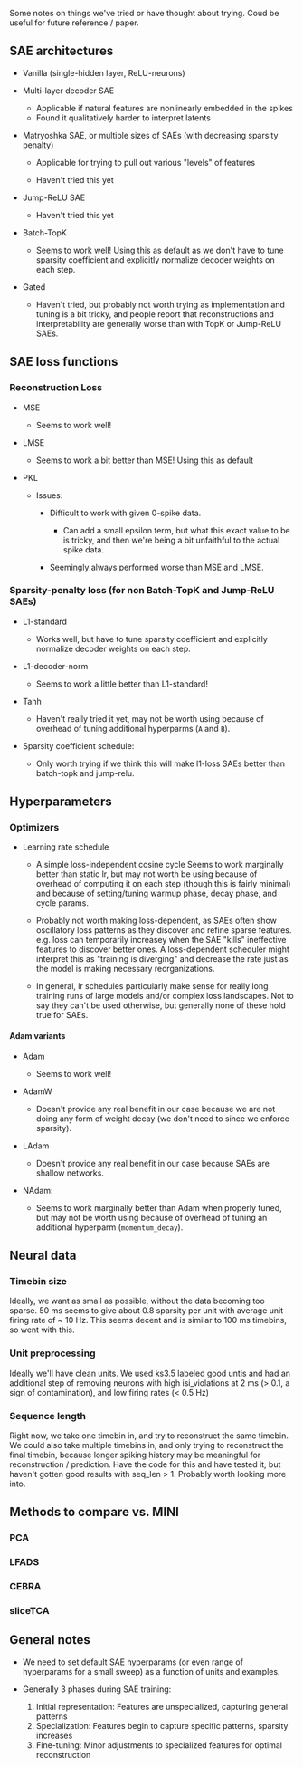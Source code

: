 Some notes on things we've tried or have thought about trying. Coud be useful for future reference / paper.

## SAE architectures

- Vanilla (single-hidden layer, ReLU-neurons)

- Multi-layer decoder SAE

    - Applicable if natural features are nonlinearly embedded in the spikes
    - Found it qualitatively harder to interpret latents

- Matryoshka SAE, or multiple sizes of SAEs (with decreasing sparsity penalty)

    - Applicable for trying to pull out various "levels" of features 
    
    - Haven't tried this yet

- Jump-ReLU SAE

    - Haven't tried this yet

- Batch-TopK

    - Seems to work well! Using this as default as we don't have to tune sparsity coefficient and explicitly normalize decoder weights on each step.

- Gated

    - Haven't tried, but probably not worth trying as implementation and tuning is a bit tricky, and people report that reconstructions and interpretability are generally worse than with TopK or Jump-ReLU SAEs.

## SAE loss functions

### Reconstruction Loss

- MSE

    - Seems to work well!

- LMSE

    - Seems to work a bit better than MSE! Using this as default

- PKL

    - Issues:

        - Difficult to work with given 0-spike data.

            - Can add a small epsilon term, but what this exact value to be is tricky, and then we're being a bit unfaithful to the actual spike data.

        - Seemingly always performed worse than MSE and LMSE.

### Sparsity-penalty loss (for non Batch-TopK and Jump-ReLU SAEs)

- L1-standard

    - Works well, but have to tune sparsity coefficient and explicitly normalize decoder weights on each step.

- L1-decoder-norm

    - Seems to work a little better than L1-standard!

- Tanh

    - Haven't really tried it yet, may not be worth using because of overhead of tuning additional hyperparms (`A` and `B`).

- Sparsity coefficient schedule:

    - Only worth trying if we think this will make l1-loss SAEs better than batch-topk and jump-relu.

## Hyperparameters

### Optimizers

- Learning rate schedule

    - A simple loss-independent cosine cycle Seems to work marginally better than static lr, but may not worth be using because of overhead of computing it on each step (though this is fairly minimal) and because of setting/tuning warmup phase, decay phase, and cycle params.

    - Probably not worth making loss-dependent, as SAEs often show oscillatory loss patterns as they discover and refine sparse features. e.g. loss can temporarily increasey when the SAE "kills" ineffective features to discover better ones. A loss-dependent scheduler might interpret this as "training is diverging" and decrease the rate just as the model is making necessary reorganizations.

    - In general, lr schedules particularly make sense for really long training runs of large models and/or complex loss landscapes. Not to say they can't be used otherwise, but generally none of these hold true for SAEs.

#### Adam variants

- Adam 

    - Seems to work well! 
    
- AdamW 

    - Doesn't provide any real benefit in our case because we are not doing any form of weight decay (we don't need to since we enforce sparsity). 

- LAdam

    - Doesn't provide any real benefit in our case because SAEs are shallow networks.

- NAdam: 
    - Seems to work marginally better than Adam when properly tuned, but may not be worth using because of overhead of tuning an additional hyperparm (`momentum_decay`).

## Neural data

### Timebin size

Ideally, we want as small as possible, without the data becoming too sparse. 50 ms seems to give about 0.8 sparsity per unit with average unit firing rate of ~ 10 Hz. This seems decent and is similar to 100 ms timebins, so went with this.

### Unit preprocessing

Ideally we'll have clean units. We used ks3.5 labeled good untis and had an additional step of removing neurons with high isi_violations at 2 ms (> 0.1, a sign of contamination), and low firing rates (< 0.5 Hz)

### Sequence length

Right now, we take one timebin in, and try to reconstruct the same timebin. We could also take multiple timebins in, and only trying to reconstruct the final timebin, because longer spiking history may be meaningful for reconstruction / prediction. Have the code for this and have tested it, but haven't gotten good results with seq_len > 1. Probably worth looking more into.

## Methods to compare vs. MINI

### PCA

### LFADS

### CEBRA

### sliceTCA

## General notes

- We need to set default SAE hyperparams (or even range of hyperparams for a small sweep) as a function of units and examples.

- Generally 3 phases during SAE training:

    1. Initial representation: Features are unspecialized, capturing general patterns
    2. Specialization: Features begin to capture specific patterns, sparsity increases
    3. Fine-tuning: Minor adjustments to specialized features for optimal reconstruction